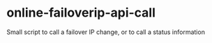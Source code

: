 # online-failoverip-api-call
Small script to call a failover IP change, or to call a status information
